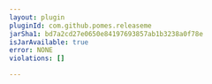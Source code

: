 ```yaml
---
layout: plugin
pluginId: com.github.pomes.releaseme
jarSha1: bd7a2cd27e0650e84197693857ab1b3238a0f78e
isJarAvailable: true
error: NONE
violations: []

---
```

